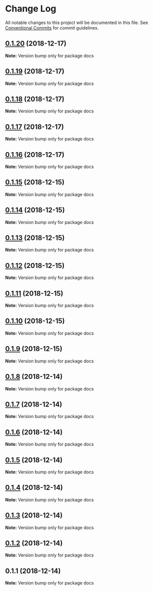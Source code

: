 # Change Log

All notable changes to this project will be documented in this file.
See [Conventional Commits](https://conventionalcommits.org) for commit guidelines.

## [0.1.20](https://github.com/parcel-prototyper/parcel-prototyper/compare/docs@0.1.19...docs@0.1.20) (2018-12-17)

**Note:** Version bump only for package docs





## [0.1.19](https://github.com/parcel-prototyper/parcel-prototyper/compare/docs@0.1.18...docs@0.1.19) (2018-12-17)

**Note:** Version bump only for package docs





## [0.1.18](https://github.com/parcel-prototyper/parcel-prototyper/compare/docs@0.1.17...docs@0.1.18) (2018-12-17)

**Note:** Version bump only for package docs





## [0.1.17](https://github.com/parcel-prototyper/parcel-prototyper/compare/docs@0.1.16...docs@0.1.17) (2018-12-17)

**Note:** Version bump only for package docs





## [0.1.16](https://github.com/parcel-prototyper/parcel-prototyper/compare/docs@0.1.15...docs@0.1.16) (2018-12-17)

**Note:** Version bump only for package docs





## [0.1.15](https://github.com/parcel-prototyper/parcel-prototyper/compare/docs@0.1.14...docs@0.1.15) (2018-12-15)

**Note:** Version bump only for package docs





## [0.1.14](https://github.com/parcel-prototyper/parcel-prototyper/compare/docs@0.1.13...docs@0.1.14) (2018-12-15)

**Note:** Version bump only for package docs





## [0.1.13](https://github.com/parcel-prototyper/parcel-prototyper/compare/docs@0.1.12...docs@0.1.13) (2018-12-15)

**Note:** Version bump only for package docs





## [0.1.12](https://github.com/parcel-prototyper/parcel-prototyper/compare/docs@0.1.11...docs@0.1.12) (2018-12-15)

**Note:** Version bump only for package docs





## [0.1.11](https://github.com/parcel-prototyper/parcel-prototyper/compare/docs@0.1.10...docs@0.1.11) (2018-12-15)

**Note:** Version bump only for package docs





## [0.1.10](https://github.com/parcel-prototyper/parcel-prototyper/compare/docs@0.1.9...docs@0.1.10) (2018-12-15)

**Note:** Version bump only for package docs





## [0.1.9](https://github.com/parcel-prototyper/parcel-prototyper/compare/docs@0.1.8...docs@0.1.9) (2018-12-15)

**Note:** Version bump only for package docs





## [0.1.8](https://github.com/parcel-prototyper/parcel-prototyper/compare/docs@0.1.7...docs@0.1.8) (2018-12-14)

**Note:** Version bump only for package docs





## [0.1.7](https://github.com/parcel-prototyper/parcel-prototyper/compare/docs@0.1.6...docs@0.1.7) (2018-12-14)

**Note:** Version bump only for package docs





## [0.1.6](https://github.com/parcel-prototyper/parcel-prototyper/compare/docs@0.1.5...docs@0.1.6) (2018-12-14)

**Note:** Version bump only for package docs





## [0.1.5](https://github.com/parcel-prototyper/parcel-prototyper/compare/docs@0.1.4...docs@0.1.5) (2018-12-14)

**Note:** Version bump only for package docs





## [0.1.4](https://github.com/parcel-prototyper/parcel-prototyper/compare/docs@0.1.3...docs@0.1.4) (2018-12-14)

**Note:** Version bump only for package docs





## [0.1.3](https://github.com/parcel-prototyper/parcel-prototyper/compare/docs@0.1.2...docs@0.1.3) (2018-12-14)

**Note:** Version bump only for package docs





## [0.1.2](https://github.com/parcel-prototyper/parcel-prototyper/compare/docs@0.1.1...docs@0.1.2) (2018-12-14)

**Note:** Version bump only for package docs





## 0.1.1 (2018-12-14)

**Note:** Version bump only for package docs
